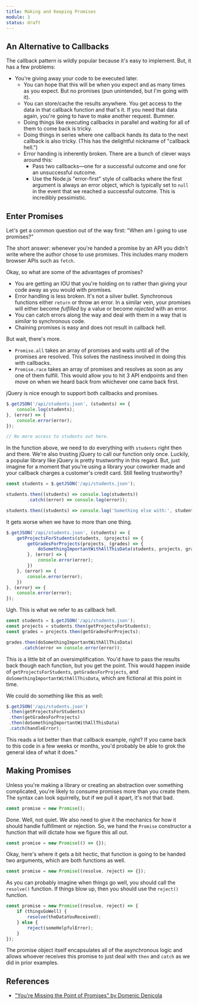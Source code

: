 ```yaml
---
title: Making and Keeping Promises
module: 3
status: draft
---
```


<script async class="speakerdeck-embed" data-id="e59cedfdf3294f0bb0b1e29cd3e47ede" data-ratio="1.77777777777778" src="//speakerdeck.com/assets/embed.js"></script>

## An Alternative to Callbacks

The callback pattern is wildly popular because it's easy to implement. But, it has a few problems:

- You're giving away your code to be executed later.
	- You can hope that this will be when you expect and as many times as you expect. But no promises (pun unintended, but I'm going with it).
	- You can store/cache the results anywhere. You get access to the data in that callback function and that's it. If you need that data again, you're going to have to make another request. Bummer.
	- Doing things like executing callbacks in parallel and waiting for all of them to come back is tricky.
	- Doing things in series where one callback hands its data to the next callback is also tricky. (This has the delightful nickname of "callback hell.")
	- Error handing is inherently broken. There are a bunch of clever ways around this:
		- Pass two callbacks—one for a successful outcome and one for an unsuccessful outcome.
		- Use the Node.js "error-first" style of callbacks where the first argument is always an error object, which is typically set to `null` in the event that we reached a successful outcome. This is incredibly pessimistic.

## Enter Promises

Let's get a common question out of the way first: "When am I going to use promises?"

The short answer: whenever you're handed a promise by an API you didn't write where the author chose to use promises. This includes many modern browser APIs such as `fetch`.

Okay, so what are some of the advantages of promises?

- You are getting an IOU that you're holding on to rather than giving your code away as you would with promises.
- Error handling is less broken. It's not a silver bullet. Synchronous functions either `return` or throw an error. In a similar vein, your promises will either become *fulfilled* by a value or become *rejected* with an error.
- You can catch errors along the way and deal with them in a way that is *similar* to synchronous code.
- Chaining promises is easy and does not result in callback hell.

But wait, there's more.

- `Promise.all` takes an array of promises and waits until all of the promises are resolved. This solves the nastiness involved in doing this with callbacks.
- `Promise.race` takes an array of promises and resolves as soon as any one of them fulfill. This would allow you to hit 3 API endpoints and then move on when we heard back from whichever one came back first.

jQuery is nice enough to support both callbacks and promises.

```js
$.getJSON('/api/students.json', (students) => {
	console.log(students);
}, (error) => {
	console.error(error);
});

// No more access to students out here.
```

In the function above, we need to do everything with `students` right then and there. We're also trusting jQuery to call our function only once. Luckily, a popular library like jQuery is pretty trustworthy in this regard. But, just imagine for a moment that you're using a library your coworker made and your callback charges a customer's credit card. Still feeling trustworthy?

```js
const students = $.getJSON('/api/students.json');

students.then((students) => console.log(students))
        .catch((error) => console.log(error));

students.then((students) => console.log('Something else with:', students));
```

It gets worse when we have to more than one thing.

```js
$.getJSON('/api/students.json', (students) => {
	getProjectsForStudents(students, (projects) => {
		getGradesForProjects(projects, (grades) => {
			doSomethingImportantWithAllThisData(students, projects, grades);
		}, (error) => {
			console.error(error);
		})
	}, (error) => {
		console.error(error);
	})
}, (error) => {
	console.error(error);
});

```

Ugh. This is what we refer to as callback hell.

```js
const students = $.getJSON('/api/students.json');
const projects = students.then(getProjectsForStudents);
const grades = projects.then(getGradesForProjects);

grades.then(doSomethingImportantWithAllThisData)
      .catch(error => console.error(error));
```

This is a little bit of an oversimplification. You'd have to pass the results back though each function, but you get the point. This would happen inside of `getProjectsForStudents`, `getGradesForProjects`, and `doSomethingImportantWithAllThisData`, which are fictional at this point in time.

We could do something like this as well:

```js
$.getJSON('/api/students.json')
 .then(getProjectsForStudents)
 .then(getGradesForProjects)
 .then(doSomethingImportantWithAllThisData)
 .catch(handleError);
```

This reads a lot better than that callback example, right? If you came back to this code in a few weeks or months, you'd probably be able to grok the general idea of what it does."

## Making Promises

Unless you're making a library or creating an abstraction over something complicated, you're likely to consume promises more than you create them. The syntax can look squirrelly, but if we pull it apart, it's not that bad.

```js
const promise = new Promise();
```

Done. Well, not quiet. We also need to give it the mechanics for how it should handle fulfillment or rejection. So, we hand the `Promise` constructor a function that will dictate how we figure this all out.

```js
const promise = new Promise(() => {});
```

Okay, here's where it gets a bit hectic, that function is going to be handed two arguments, which are both functions as well.

```js
const promise = new Promise((resolve, reject) => {});
```

As you can probably imagine when things go well, you should call the `resolve()` function. If things blow up, then you should use the `reject()` function.

```js
const promise = new Promise((resolve, reject) => {
	if (thingsGoWell) {
		resolve(theDataYouReceived);
	} else {
		reject(someHelpfulError);
	}
});
```

The promise object itself encapsulates all of the asynchronous logic and allows whoever receives this promise to just deal with `then` and `catch` as we did in prior examples.

## References

- ["You're Missing the Point of Promises" by Domenic Denicola](https://gist.github.com/domenic/3889970)
